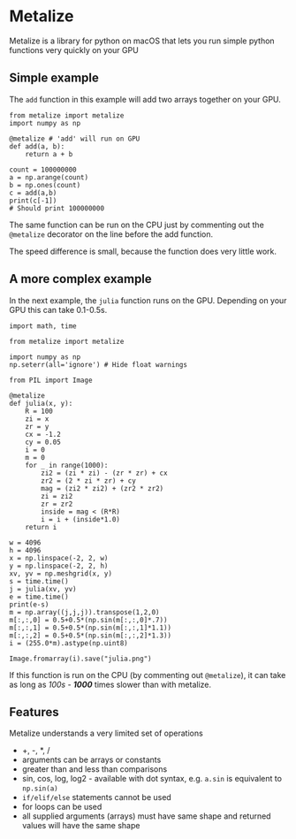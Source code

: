 # Metalize

Metalize is a library for python on macOS that lets you run simple python functions very quickly on your GPU

## Simple example

The ```add``` function in this example will add two arrays together on your GPU.

```
from metalize import metalize
import numpy as np

@metalize # 'add' will run on GPU
def add(a, b):
    return a + b

count = 100000000
a = np.arange(count)
b = np.ones(count)
c = add(a,b)
print(c[-1]) 
# Should print 100000000
```

The same function can be run on the CPU just by commenting out the ```@metalize``` decorator on the line before the add function.

The speed difference is small, because the function does very little work.

## A more complex example

In the next example, the ```julia``` function runs on the GPU. Depending on your GPU this can take 0.1-0.5s.

```
import math, time

from metalize import metalize

import numpy as np
np.seterr(all='ignore') # Hide float warnings

from PIL import Image

@metalize 
def julia(x, y):
    R = 100
    zi = x
    zr = y
    cx = -1.2
    cy = 0.05
    i = 0
    m = 0
    for _ in range(1000):
        zi2 = (zi * zi) - (zr * zr) + cx
        zr2 = (2 * zi * zr) + cy
        mag = (zi2 * zi2) + (zr2 * zr2)
        zi = zi2
        zr = zr2
        inside = mag < (R*R)
        i = i + (inside*1.0)
    return i

w = 4096
h = 4096
x = np.linspace(-2, 2, w)
y = np.linspace(-2, 2, h)
xv, yv = np.meshgrid(x, y)
s = time.time()
j = julia(xv, yv)
e = time.time()
print(e-s)
m = np.array((j,j,j)).transpose(1,2,0)
m[:,:,0] = 0.5+0.5*(np.sin(m[:,:,0]*.7))
m[:,:,1] = 0.5+0.5*(np.sin(m[:,:,1]*1.1))
m[:,:,2] = 0.5+0.5*(np.sin(m[:,:,2]*1.3))
i = (255.0*m).astype(np.uint8)

Image.fromarray(i).save("julia.png")
```

If this function is run on the CPU (by commenting out ```@metalize```), it can take as long as *100s* - ***1000*** times slower than with metalize.

## Features

Metalize understands a very limited set of operations

- +, -, *, /
- arguments can be arrays or constants
- greater than and less than comparisons
- sin, cos, log, log2 - available with dot syntax, e.g. ```a.sin``` is equivalent to ```np.sin(a)```
- ```if/elif/else``` statements cannot be used
- for loops can be used
- all supplied arguments (arrays) must have same shape and returned values will have the same shape